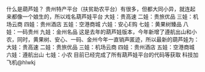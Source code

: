 什么是葫芦娃？
贵州特产平台（扶贫助农平台）有很多，但都大同小异，就连起来都像一个娘生的，所以戏名葫芦娃平台
大娃：贵高速
二娃：贵旅优品
三娃：机场云商
四娃：贵州酒店
五娃：空港商城
六娃：安心E购
七娃：黄果树臻品
八娃：一码贵州
九娃：金州名品
这是去年的葫芦娃版本，今年新增了遵航出山和小农，同时，黄果树、安心、一码、金州今年一直销声匿迹，所以最新的葫芦娃为：
大娃：贵高速
二娃：贵旅优品
三娃：机场云商
四娃：贵州酒店
五娃：空港商城
六娃：遵航出山
七娃：小农
目前已经完成了所有葫芦娃平台的代码等获取
科技加飞机@hlwkj

